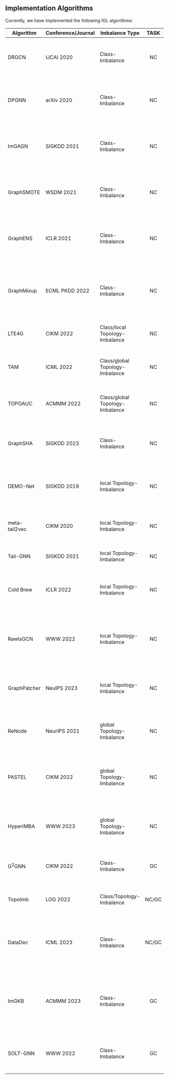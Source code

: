 ## Implementation Algorithms

Currently, we have implemented the following IGL algorithms:

| Algorithm | Conference/Journal | Imbalance Type | TASK | Paper | Code |
| --------- | ------------------ | -------- | :-----: | ---- |---- |
| DRGCN | IJCAI 2020 | Class-Imbalance | NC | [Multi-Class Imbalanced Graph Convolutional Network Learning](https://par.nsf.gov/servlets/purl/10199469) | [Link](https://github.com/codeshareabc/DRGCN) |
| DPGNN | arXiv 2020 | Class-Imbalance | NC | [Distance-wise Prototypical Graph Neural Network for Imbalanced Node Classification](https://arxiv.org/pdf/2110.12035) | [Link](https://github.com/YuWVandy/DPGNN) |
| ImGAGN | SIGKDD 2021 | Class-Imbalance | NC | [ImGAGN: Imbalanced Network Embedding via Generative Adversarial Graph Networks](https://arxiv.org/pdf/2106.02817) | [Link](https://github.com/Leo-Q-316/ImGAGN) |
| GraphSMOTE | WSDM 2021 | Class-Imbalance | NC | [GraphSMOTE: Imbalanced Node Classification on Graphs with Graph Neural Networks](https://arxiv.org/pdf/2103.08826) | [Link](https://github.com/TianxiangZhao/GraphSmote) |
| GraphENS | ICLR 2021 | Class-Imbalance | NC | [Graphens: Neighbor-aware ego network synthesis for class-imbalanced node classification](https://openreview.net/pdf?id=MXEl7i-iru) | [Link](https://github.com/JoonHyung-Park/GraphENS) |
| GraphMixup | ECML PKDD 2022 | Class-Imbalance | NC | [GraphMixup: Improving Class-Imbalanced Node Classification on Graphs by Self-supervised Context Prediction](https://arxiv.org/pdf/2106.11133) | [Link](https://github.com/LirongWu/GraphMixup) |
| LTE4G | CIKM 2022 | Class/local Topology-Imbalance | NC | [LTE4G: Long-Tail Experts for Graph Neural Networks](https://arxiv.org/pdf/2208.10205) | [Link](https://github.com/SukwonYun/LTE4G) |
| TAM | ICML 2022 | Class/global Topology-Imbalance | NC | [TAM: Topology-Aware Margin Loss for Class-Imbalanced Node Classification](https://proceedings.mlr.press/v162/song22a/song22a.pdf) | [Link](https://github.com/Jaeyun-Song/TAM) |
| TOPOAUC | ACMMM 2022 |Class/global Topology-Imbalance | NC | [A Unified Framework against Topology and Class Imbalance](https://dl.acm.org/doi/pdf/10.1145/3503161.3548120) | [Link](https://github.com/TraceIvan/TOPOAUC) |
| GraphSHA | SIGKDD 2023 | Class-Imbalance | NC | [GraphSHA: Synthesizing Harder Samples for Class-Imbalanced Node Classification](https://arxiv.org/pdf/2306.096) | [Link](https://github.com/wenzhilics/GraphSHA) |
| DEMO-Net | SIGKDD 2019 | local Topology-Imbalance | NC | [DEMO-Net: Degree-specific Graph Neural Networks for Node and Graph Classification](https://arxiv.org/pdf/1906.02319) | [Link](https://github.com/junwu6/DEMO-Net) |
| meta-tail2vec | CIKM 2020 | local Topology-Imbalance  | NC | [Towards locality-aware meta-learning of tail node embeddings on networks](https://ink.library.smu.edu.sg/cgi/viewcontent.cgi?article=6299&context=sis_research) | [Link](https://github.com/smufang/meta-tail2vec) |
| Tail-GNN | SIGKDD 2021 | local Topology-Imbalance  | NC | [Tail-GNN: Tail-Node Graph Neural Networks](https://www.researchgate.net/profile/Yuan-Fang-34/publication/353907852_Tail-GNN_Tail-Node_Graph_Neural_Networks/links/6369b11654eb5f547cb0c0bd/Tail-GNN-Tail-Node-Graph-Neural-Networks.pdf) | [Link](https://github.com/shuaiOKshuai/Tail-GNN) |
| Cold Brew | ICLR 2022 | local Topology-Imbalance  | NC | [Cold Brew: Distilling Graph Node Representations with Incomplete or Missing Neighborhoods](https://arxiv.org/pdf/2111.04840) | [Link](https://github.com/amazon-science/gnn-tail-generalization) |
| RawlsGCN | WWW 2022 | local Topology-Imbalance  | NC | [RawlsGCN: Towards Rawlsian Difference Principle on Graph Convolutional Network](https://dl.acm.org/doi/pdf/10.1145/3485447.3512169) | [Link](https://github.com/jiank2/RawlsGCN) |
| GraphPatcher | NeuIPS 2023 | local Topology-Imbalance  | NC | [GRAPHPATCHER: Mitigating Degree Bias for Graph Neural Networks via Test-time Augmentation](https://proceedings.neurips.cc/paper_files/paper/2023/file/ae9bbdcea94d808882f3535e8ca00542-Paper-Conference.pdf)| [Link](https://github.com/jumxglhf/GraphPatcher) |
| ReNode | NeurIPS 2021 | global Topology-Imbalance  | NC | [Topology-Imbalance Learning for Semi-Supervised Node Classification](https://proceedings.neurips.cc/paper/2021/file/fa7cdfad1a5aaf8370ebeda47a1ff1c3-Paper.pdf) | [Link](https://github.com/victorchen96/ReNode) |
| PASTEL | CIKM 2022 | global Topology-Imbalance  | NC | [Position-aware Structure Learning for Graph Topology-imbalance by Relieving Under-reaching and Over-squashing](https://dl.acm.org/doi/pdf/10.1145/3511808.3557419) | [Link](https://github.com/RingBDStack/PASTEL) |
| HyperIMBA | WWW 2023 | global Topology-Imbalance  | NC | [Hyperbolic Geometric Graph Representation Learning for Hierarchy-imbalance Node Classification](https://arxiv.org/pdf/2304.05059) | [Link](https://github.com/RingBDStack/HyperIMBA) |
| G<sup>2</sup>GNN | CIKM 2022 | Class-Imbalance  | GC | [Imbalanced Graph Classification via Graph-of-Graph Neural Networks](https://arxiv.org/pdf/2112.00238) | [Link](https://github.com/submissionconff/G2GNN) |
| TopoImb | LOG 2022 | Class/Topology-Imbalance  | NC/GC | [TopoImb: Toward Topology-level Imbalance in Learning from Graphs](https://proceedings.mlr.press/v198/zhao22b/zhao22b.pdf) | [Link](https://github.com/zihan448/TopoImb) |
| DataDec | ICML 2023 | Class-Imbalance  | NC/GC | [When Sparsity Meets Contrastive Models: Less Graph Data Can Bring Better Class-Balanced Representations](https://proceedings.mlr.press/v202/zhang23o/zhang23o.pdf) | [Link](https://www.dropbox.com/scl/fo/7jsv166zgve1vcbno15xo/AKEAQca4afpx5W8Z1ydoMRw?rlkey=umorleemawazju4p06ak2az4i&dl=0) |
| ImGKB | ACMMM 2023 | Class-Imbalance  | GC | [Where to Find Fascinating Inter-Graph Supervision: Imbalanced Graph Classification with Kernel Information Bottleneck](https://dl.acm.org/doi/pdf/10.1145/3581783.3612039) | [Link](https://github.com/Tommtang/ImGKB) |
| SOLT-GNN | WWW 2022 | Class-Imbalance  | GC | [On Size-Oriented Long-Tailed Graph Classification of Graph Neural Networks](https://zemin-liu.github.io/papers/SOLT-GNN-WWW-22.pdf) | [Link](https://github.com/shuaiOKshuai/SOLT-GNN) |
